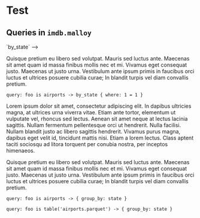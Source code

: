 # Test

## Queries in `imdb.malloy`

<!-- ### <!--malloy-query model="Airports" source="airports" query="by_state"--> `by_state` -->

Quisque pretium eu libero sed volutpat. Mauris sed luctus ante. Maecenas sit amet quam id massa finibus mollis nec et mi. Vivamus eget consequat justo. Maecenas ut justo urna. Vestibulum ante ipsum primis in faucibus orci luctus et ultrices posuere cubilia curae; In blandit turpis vel diam convallis pretium.

<!-- malloy-query  
  name="By State"
  description="Show number of airports by state." 
  renderer="bar_chart"
  model="Airports"
-->
```malloy
query: foo is airports -> by_state { where: 1 = 1 }
```

<!-- malloy-set-model model="Airports" -->
Lorem ipsum dolor sit amet, consectetur adipiscing elit. In dapibus ultricies magna, at ultrices urna viverra vitae. Etiam ante tortor, elementum ut vulputate vel, rhoncus sed lectus. Aenean sit amet neque at lectus lacinia sagittis. Nullam fermentum pellentesque orci ut hendrerit. Nulla facilisi. Nullam blandit justo ac libero sagittis hendrerit. Vivamus purus magna, dapibus eget velit id, tincidunt mattis nisi. Etiam a lorem lectus. Class aptent taciti sociosqu ad litora torquent per conubia nostra, per inceptos himenaeos. 

Quisque pretium eu libero sed volutpat. Mauris sed luctus ante. Maecenas sit amet quam id massa finibus mollis nec et mi. Vivamus eget consequat justo. Maecenas ut justo urna. Vestibulum ante ipsum primis in faucibus orci luctus et ultrices posuere cubilia curae; In blandit turpis vel diam convallis pretium.

<!-- malloy-query  
  name="All States"
  description="Lorem ipsum dolor sit amet, consectetur adipiscing elit. In dapibus ultricies magna, at ultrices urna viverra vitae. Etiam ante tortor, elementum ut vulputate vel, rhoncus sed lectus. Aenean sit amet neque at lectus lacinia sagittis. Nullam fermentum pellentesque orci ut hendrerit. Nulla facilisi. Nullam blandit justo ac libero sagittis hendrerit. Vivamus purus magna, dapibus eget velit id, tincidunt mattis nisi. Etiam a lorem lectus. Class aptent taciti sociosqu ad litora torquent per conubia nostra, per inceptos himenaeos. Quisque pretium eu libero sed volutpat. Mauris sed luctus ante. Maecenas sit amet quam id massa finibus mollis nec et mi. Vivamus eget consequat justo. Maecenas ut justo urna. Vestibulum ante ipsum primis in faucibus orci luctus et ultrices posuere cubilia curae; In blandit turpis vel diam convallis pretium." 
  renderer="list"
-->
```malloy
query: foo is airports -> { group_by: state }
```

<!-- malloy-query  
  name="Broken Query"
  description="This should break." 
  renderer="dashboard"
-->
```malloy
query: foo is table('airports.parquet') -> { group_by: state }
```
